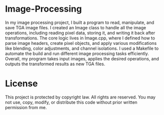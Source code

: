 # Image-Processing

In my image processing project, I built a program to read, manipulate, and save TGA image files. I created an Image class to handle all the image operations, including reading pixel data, storing it, and writing it back after transformations. The core logic lives in Image.cpp, where I defined how to parse image headers, create pixel objects, and apply various modifications like blending, color adjustments, and channel isolations. I used a Makefile to automate the build and run different image processing tasks efficiently. Overall, my program takes input images, applies the desired operations, and outputs the transformed results as new TGA files.


# License

This project is protected by copyright law. All rights are reserved. 
You may not use, copy, modify, or distribute this code without prior written permission from me.
